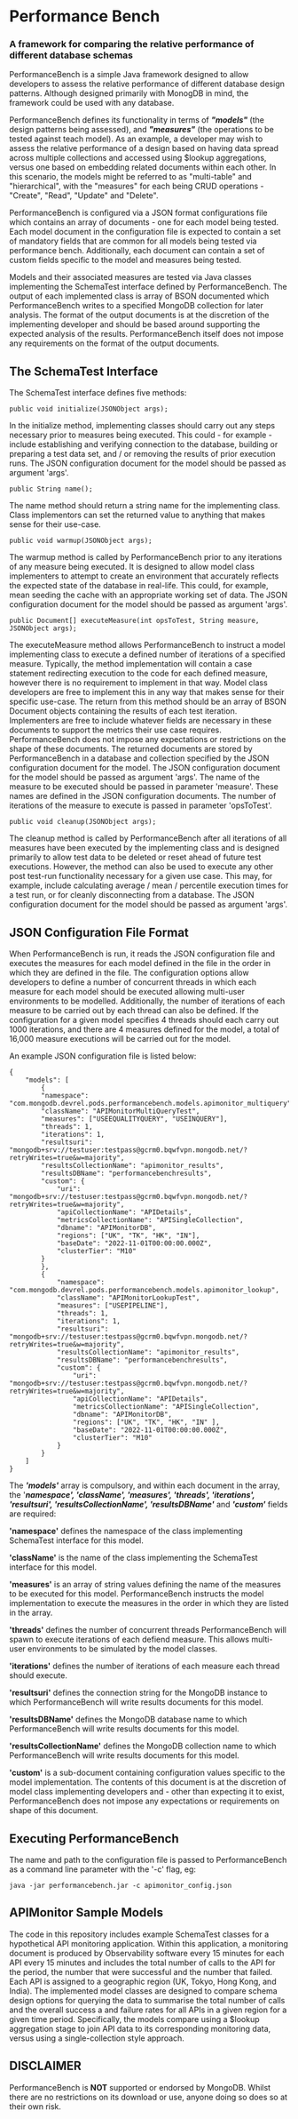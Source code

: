 # Performance Bench

### A framework for comparing the relative performance of different database schemas

PerformanceBench is a simple Java framework designed to allow developers to assess the relative performance 
of different database design patterns. Although designed primarily with MonogDB in mind, the framework could
be used with any database.

PerformanceBench defines its functionality in terms of **_"models"_** (the design patterns being assessed), and 
_**"measures"**_ (the operations to be tested against teach model). As an example, a developer may wish to assess
the relative performance of a design based on having data spread across multiple collections and accessed
using $lookup aggregations, versus one based on embedding related documents within each other. In this
scenario, the models might be referred to as "multi-table" and "hierarchical", with the "measures" for each
being CRUD operations - "Create", "Read", "Update" and "Delete".

PerformanceBench is configured via a JSON format configurations file which contains an array of documents -
one for each model being tested. Each model document in the configuration file is expected to contain a set
of mandatory fields that are common for all models being tested via performance bench. Additionally, each
document can contain a set of custom fields specific to the model and measures being tested.

Models and their associated measures are tested via Java classes implementing the SchemaTest interface 
defined by PerformanceBench. The output of each implemented class is array of BSON documented which 
PerformanceBench writes to a specified MongoDB collection for later analysis. The format of the output 
documents is at the discretion of the implementing developer and should be based around supporting the 
expected analysis of the results. PerformanceBench itself does not impose any requirements on the format of
the output documents.

## The SchemaTest Interface

The SchemaTest interface defines five methods:

`public void initialize(JSONObject args);`

In the initialize method, implementing classes should carry out any steps necessary prior to measures being
executed. This could - for example - include establishing and verifying connection to the database, building 
or preparing a test data set, and / or removing the results of prior execution runs. The JSON configuration
document for the model should be passed as argument 'args'.

`public String name();`

The name method should return a string name for the implementing class. Class implementors can set the 
returned value to anything that makes sense for their use-case.

`public void warmup(JSONObject args);`

The warmup method is called by PerformanceBench prior to any iterations of any measure being executed. It is
designed to allow model class implementers to attempt to create an environment that accurately reflects the 
expected state of the database in real-life. This could, for example, mean seeding the cache with an 
appropriate working set of data. The JSON configuration document for the model should be passed as argument 
'args'.

`public Document[] executeMeasure(int opsToTest, String measure, JSONObject args);`

The executeMeasure method allows PerformanceBench to instruct a model implementing class to execute a defined
number of iterations of a specified measure. Typically, the method implementation will contain a case 
statement redirecting execution to the code for each defined measure, however there is no requirement to 
implement in that way. Model class developers are free to implement this in any way that makes sense for 
their specific use-case.
The return from this method should be an array of BSON Document objects containing the results of each test
iteration. Implementers are free to include whatever fields are necessary in these documents to support the 
metrics their use case requires. PerformanceBench does not impose any expectations or restrictions on the 
shape of these documents. The returned documents are stored by PerformanceBench in a database and collection
specified by the JSON configuration document for the model.
The JSON configuration document for the model should be passed as argument 'args'. The name of the measure
to be executed should be passed in parameter 'measure'. These names are defined in the JSON configuration 
documents. The number of iterations of the measure to execute is passed in parameter 'opsToTest'.

`public void cleanup(JSONObject args);`

The cleanup method is called by PerformanceBench after all iterations of all measures have been executed by
the implementing class and is designed primarily to allow test data to be deleted or reset ahead of future
test executions. However, the method can also be used to execute any other post test-run functionality 
necessary for a given use case. This may, for example, include calculating average / mean / percentile 
execution times for a test run, or for cleanly disconnecting from a database. The JSON configuration 
document for the model should be passed as argument 'args'.

## JSON Configuration File Format

When PerformanceBench is run, it reads the JSON configuration file and executes the measures for each model
defined in the file in the order in which they are defined in the file. The configuration options allow
developers to define a number of concurrent threads in which each measure for each model should be executed
allowing multi-user environments to be modelled. Additionally, the number of iterations of each measure to
be carried out by each thread can also be defined. If the configuration for a given model specifies 4 threads
should each carry out 1000 iterations, and there are 4 measures defined for the model, a total of 16,000 
measure executions will be carried out for the model.

An example JSON configuration file is listed below:
```
{
    "models": [
        {
        "namespace": "com.mongodb.devrel.pods.performancebench.models.apimonitor_multiquery",
        "className": "APIMonitorMultiQueryTest",
        "measures": ["USEEQUALITYQUERY", "USEINQUERY"],
        "threads": 1,
        "iterations": 1,
        "resultsuri": "mongodb+srv://testuser:testpass@gcrm0.bqwfvpn.mongodb.net/?retryWrites=true&w=majority",
        "resultsCollectionName": "apimonitor_results",
        "resultsDBName": "performancebenchresults",
        "custom": {
            "uri": "mongodb+srv://testuser:testpass@gcrm0.bqwfvpn.mongodb.net/?retryWrites=true&w=majority",
            "apiCollectionName": "APIDetails",
            "metricsCollectionName": "APISingleCollection",
            "dbname": "APIMonitorDB",
            "regions": ["UK", "TK", "HK", "IN"],
            "baseDate": "2022-11-01T00:00:00.000Z",
            "clusterTier": "M10"
        }
        },
        {
            "namespace": "com.mongodb.devrel.pods.performancebench.models.apimonitor_lookup",
            "className": "APIMonitorLookupTest",
            "measures": ["USEPIPELINE"],
            "threads": 1,
            "iterations": 1,
            "resultsuri": "mongodb+srv://testuser:testpass@gcrm0.bqwfvpn.mongodb.net/?retryWrites=true&w=majority",
            "resultsCollectionName": "apimonitor_results",
            "resultsDBName": "performancebenchresults",
            "custom": {
                "uri": "mongodb+srv://testuser:testpass@gcrm0.bqwfvpn.mongodb.net/?retryWrites=true&w=majority",
                "apiCollectionName": "APIDetails",
                "metricsCollectionName": "APISingleCollection",
                "dbname": "APIMonitorDB",
                "regions": ["UK", "TK", "HK", "IN" ],
                "baseDate": "2022-11-01T00:00:00.000Z",
                "clusterTier": "M10"
            }
        }
    ]
}
```

The **_'models'_** array is compulsory, and within each document in the array, the '**_namespace', 'className', 'measures',
'threads', 'iterations', 'resultsuri', 'resultsCollectionName', 'resultsDBName'_** and **_'custom'_** fields are
required:

**'namespace'** defines the namespace of the class implementing SchemaTest interface for this model.

**'className'** is the name of the class implementing the SchemaTest interface for this model.

**'measures'** is an array of string values defining the name of the measures to be executed for this model. 
PerformanceBench instructs the model implementation to execute the measures in the order in which they are listed
in the array.

**'threads'** defines the number of concurrent threads PerformanceBench will spawn to execute iterations of each
defiend measure. This allows multi-user environments to be simulated by the model classes.

**'iterations'** defines the number of iterations of each measure each thread should execute.

**'resultsuri'** defines the connection string for the MongoDB instance to which PerformanceBench will write 
results documents for this model.

**'resultsDBName'** defines the MongoDB database name to which PerformanceBench will write results documents for 
this model.

**'resultsCollectionName'** defines the MongoDB collection name to which PerformanceBench will write results 
documents for this model.

**'custom'** is a sub-document containing configuration values specific to the model implementation. The contents
of this document is at the discretion of model class implementing developers and - other than expecting it
to exist, PerformanceBench does not impose any expectations or requirements on shape of this document.

## Executing PerformanceBench

The name and path to the configuration file is passed to PerformanceBench as a command line parameter with the
'-c' flag, eg:

`java -jar performancebench.jar -c apimonitor_config.json`

## APIMonitor Sample Models

The code in this repository includes example SchemaTest classes for a hypothetical API monitoring application. 
Within this application, a monitoring document is produced by Observability software every 15 minutes for each
API every 15 minutes and includes the total number of calls to the API for the period, the number that were
successful and the number that failed. Each API is assigned to a geographic region (UK, Tokyo, Hong Kong, and
India). The implemented model classes are designed to compare schema design options for querying the data to 
summarise the total number of calls and the overall success a and failure rates for all APIs in a given region
for a given time period. Specifically, the models compare using a $lookup aggregation stage to join API data to
its corresponding monitoring data, versus using a single-collection style approach.

## DISCLAIMER

PerformanceBench is **NOT** supported or endorsed by MongoDB. Whilst there are no restrictions on its download
or use, anyone doing so does so at their own risk.

